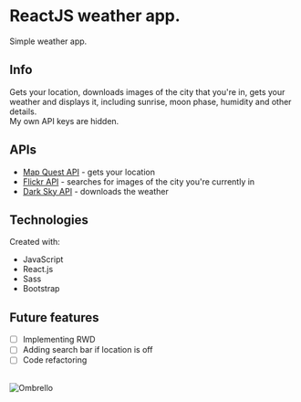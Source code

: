 # ReactJS weather app. 
Simple weather app.

## Info
Gets your location, downloads images of the city that you're in, gets your weather and displays it, including sunrise, moon phase, humidity and other details.</br>  My own API keys are hidden.

## APIs
* [Map Quest API](https://developer.mapquest.com/documentation/) - gets your location
* [Flickr API](https://www.flickr.com/services/api/) - searches for images of the city you're currently in
* [Dark Sky API](https://darksky.net/dev) - downloads the weather

## Technologies
Created with: 
* JavaScript
* React.js
* Sass
* Bootstrap

## Future features
- [ ] Implementing RWD
- [ ] Adding search bar if location is off
- [ ] Code refactoring
</br></br>

![Ombrello](https://i.ibb.co/WBn4rf6/ezgif-5-360b386e194c.gif)
